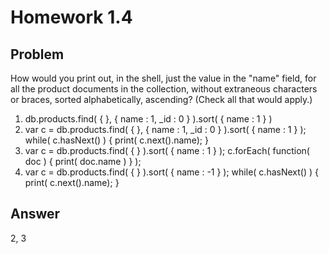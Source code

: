 # Homework 1.4

## Problem

How would you print out, in the shell, just the value in the "name" field, for all the product documents in the collection, without extraneous characters or braces, sorted alphabetically, ascending? (Check all that would apply.)

 1. db.products.find( { }, { name : 1, _id : 0 } ).sort( { name : 1 } )
 2. var c = db.products.find( { }, { name : 1, _id : 0 } ).sort( { name : 1 } );
		while( c.hasNext() ) {
		print( c.next().name);
	}
 3. var c = db.products.find( { } ).sort( { name : 1 } );
	c.forEach( function( doc ) { print( doc.name ) } );
 4. var c = db.products.find( { } ).sort( { name : -1 } );
		while( c.hasNext() ) {
		print( c.next().name);
	}

## Answer
2, 3